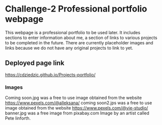 # Challenge-2 Professional portfolio webpage

This webpage is a professional portfolio to be used later. It includes sections to enter information about me, a section of links to various projects to be completed in the future. There are currently placeholder images and links because we do not have any original projects to link to yet. 

## Deployed page link

https://cdziedzic.github.io/Projects-portfolio/

### Images
Coming soon.jpg was a free to use image obtained from the website https://www.pexels.com/@alleksana/
coming soon2.jps was a free to use image obtained from the website https://www.pexels.com/@vie-studio/
banner.jpg was a free image from pixabay.com Image by an artist called Pete linforth.